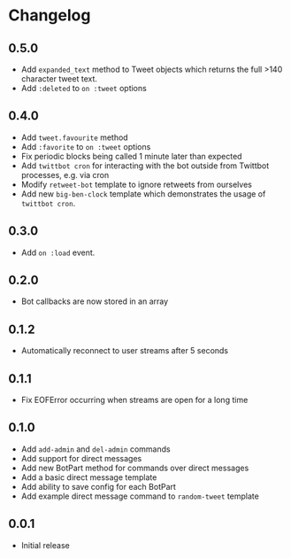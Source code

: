 # Changelog

## 0.5.0

* Add `expanded_text` method to Tweet objects which returns the full >140 character tweet text.
* Add `:deleted` to `on :tweet` options

## 0.4.0

* Add `tweet.favourite` method
* Add `:favorite` to `on :tweet` options
* Fix periodic blocks being called 1 minute later than expected
* Add `twittbot cron` for interacting with the bot outside from Twittbot processes, e.g. via cron
* Modify `retweet-bot` template to ignore retweets from ourselves
* Add new `big-ben-clock` template which demonstrates the usage of `twittbot cron`.

## 0.3.0

* Add `on :load` event.

## 0.2.0

* Bot callbacks are now stored in an array

## 0.1.2

* Automatically reconnect to user streams after 5 seconds

## 0.1.1

* Fix EOFError occurring when streams are open for a long time

## 0.1.0

* Add `add-admin` and `del-admin` commands
* Add support for direct messages
* Add new BotPart method for commands over direct messages
* Add a basic direct message template
* Add ability to save config for each BotPart
* Add example direct message command to `random-tweet` template

## 0.0.1

* Initial release
